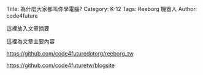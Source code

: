 Title: 為什麼大家都叫你學電腦?
Category: K-12
Tags: Reeborg 機器人
Author: code4future

這裡放入文章摘要

<!-- PELICAN_END_SUMMARY -->

這裡為文章主要內容

<https://github.com/code4futuredotorg/reeborg_tw>

<https://github.com/code4futuretw/blogsite>